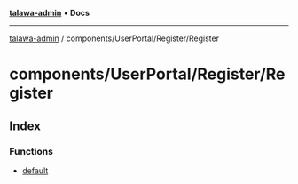 [**talawa-admin**](../../../../README.md) • **Docs**

***

[talawa-admin](../../../../modules.md) / components/UserPortal/Register/Register

# components/UserPortal/Register/Register

## Index

### Functions

- [default](functions/default.md)
